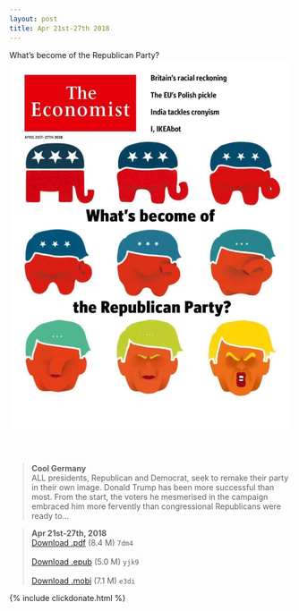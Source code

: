 ```yaml
---
layout: post
title: Apr 21st-27th 2018
---
```


<div class="message">
	What’s become of the Republican Party?
</div>

<header class="xmas">
<div class="cover upload">
<img src="/public/img/the-economist/img_2018.04.21.jpg" />
</div>
</header>
<!--more-->

> **Cool Germany** <br/>
ALL presidents, Republican and Democrat, seek to remake their party in their own image. Donald Trump has been more successful than most. From the start, the voters he mesmerised in the campaign embraced him more fervently than congressional Republicans were ready to...

> **Apr 21st-27th, 2018**<br/>
[Download .pdf](https://pan.baidu.com/s/1QIIsViXkyfYTEKfW9huGIw) (8.4 M)
`7dm4` <br/><br/>
[Download .epub](https://pan.baidu.com/s/15axBn2jbPEO-yZKd0brV4A) (5.0 M)
`yjk9` <br/><br/>
[Download .mobi](https://pan.baidu.com/s/1sRlV2hRwCeitqo86ZHtbvQ) (7.1 M)
`e3di`

{% include clickdonate.html %}
